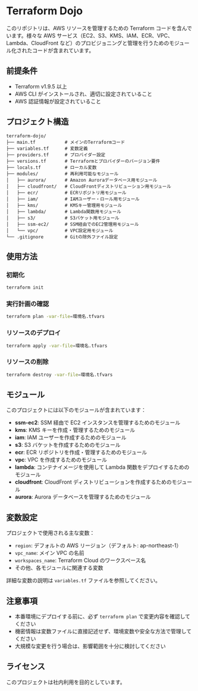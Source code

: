 # Terraform Dojo

このリポジトリは、AWS リソースを管理するための Terraform コードを含んでいます。様々な AWS サービス（EC2、S3、KMS、IAM、ECR、VPC、Lambda、CloudFront など）のプロビジョニングと管理を行うためのモジュール化されたコードが含まれています。

## 前提条件

- Terraform v1.9.5 以上
- AWS CLI がインストールされ、適切に設定されていること
- AWS 認証情報が設定されていること

## プロジェクト構造

```
terraform-dojo/
├── main.tf           # メインのTerraformコード
├── variables.tf      # 変数定義
├── providers.tf      # プロバイダー設定
├── versions.tf       # Terraformとプロバイダーのバージョン要件
├── locals.tf         # ローカル変数
├── modules/          # 再利用可能なモジュール
│   ├── aurora/       # Amazon Auroraデータベース用モジュール
│   ├── cloudfront/   # CloudFrontディストリビューション用モジュール
│   ├── ecr/          # ECRリポジトリ用モジュール
│   ├── iam/          # IAMユーザー・ロール用モジュール
│   ├── kms/          # KMSキー管理用モジュール
│   ├── lambda/       # Lambda関数用モジュール
│   ├── s3/           # S3バケット用モジュール
│   ├── ssm-ec2/      # SSM経由でのEC2管理用モジュール
│   └── vpc/          # VPC設定用モジュール
└── .gitignore        # Gitの除外ファイル設定
```

## 使用方法

### 初期化

```bash
terraform init
```

### 実行計画の確認

```bash
terraform plan -var-file=環境名.tfvars
```

### リソースのデプロイ

```bash
terraform apply -var-file=環境名.tfvars
```

### リソースの削除

```bash
terraform destroy -var-file=環境名.tfvars
```

## モジュール

このプロジェクトには以下のモジュールが含まれています：

- **ssm-ec2**: SSM 経由で EC2 インスタンスを管理するためのモジュール
- **kms**: KMS キーを作成・管理するためのモジュール
- **iam**: IAM ユーザーを作成するためのモジュール
- **s3**: S3 バケットを作成するためのモジュール
- **ecr**: ECR リポジトリを作成・管理するためのモジュール
- **vpc**: VPC を作成するためのモジュール
- **lambda**: コンテナイメージを使用して Lambda 関数をデプロイするためのモジュール
- **cloudfront**: CloudFront ディストリビューションを作成するためのモジュール
- **aurora**: Aurora データベースを管理するためのモジュール

## 変数設定

プロジェクトで使用される主な変数：

- `region`: デフォルトの AWS リージョン（デフォルト: ap-northeast-1）
- `vpc_name`: メイン VPC の名前
- `workspaces_name`: Terraform Cloud のワークスペース名
- その他、各モジュールに関連する変数

詳細な変数の説明は `variables.tf` ファイルを参照してください。

## 注意事項

- 本番環境にデプロイする前に、必ず `terraform plan` で変更内容を確認してください
- 機密情報は変数ファイルに直接記述せず、環境変数や安全な方法で管理してください
- 大規模な変更を行う場合は、影響範囲を十分に検討してください

## ライセンス

このプロジェクトは社内利用を目的としています。
